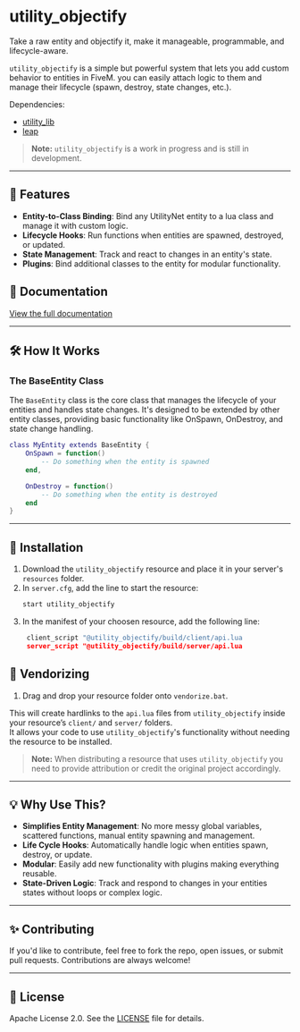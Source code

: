 # **utility_objectify**
Take a raw entity and objectify it, make it manageable, programmable, and lifecycle-aware.

`utility_objectify` is a simple but powerful system that lets you add custom behavior to entities in FiveM. you can easily attach logic to them and manage their lifecycle (spawn, destroy, state changes, etc.).

Dependencies: 
- [utility_lib](https://github.com/utility-library/utility_lib)
- [leap](https://github.com/utility-library/leap)

> **Note:** `utility_objectify` is a work in progress and is still in development.

---

## 🚀 **Features**

- **Entity-to-Class Binding**: Bind any UtilityNet entity to a lua class and manage it with custom logic.
- **Lifecycle Hooks**: Run functions when entities are spawned, destroyed, or updated.
- **State Management**: Track and react to changes in an entity's state.
- **Plugins**: Bind additional classes to the entity for modular functionality.

## 📖 **Documentation**
[View the full documentation](https://utility-2.gitbook.io/utility-objectify/)

---

## 🛠 **How It Works**
### **The BaseEntity Class**

The `BaseEntity` class is the core class that manages the lifecycle of your entities and handles state changes. It's designed to be extended by other entity classes, providing basic functionality like OnSpawn, OnDestroy, and state change handling.

```lua
class MyEntity extends BaseEntity {
    OnSpawn = function()
        -- Do something when the entity is spawned
    end,

    OnDestroy = function()
        -- Do something when the entity is destroyed
    end
}
```

---

## 📝 **Installation**

1. Download the `utility_objectify` resource and place it in your server's `resources` folder.
2. In `server.cfg`, add the line to start the resource:
   ```bash
   start utility_objectify
   ```
3. In the manifest of your choosen resource, add the following line:
   ```lua
    client_script "@utility_objectify/build/client/api.lua
    server_script "@utility_objectify/build/server/api.lua
    ```

## 🔗 **Vendorizing**

1. Drag and drop your resource folder onto `vendorize.bat`.

This will create hardlinks to the `api.lua` files from `utility_objectify` inside your resource’s `client/` and `server/` folders.  
It allows your code to use `utility_objectify`'s functionality without needing the resource to be installed.

> **Note:** When distributing a resource that uses `utility_objectify` you need to provide attribution or credit the original project accordingly.

---

## 💡 **Why Use This?**

- **Simplifies Entity Management**: No more messy global variables, scattered functions, manual entity spawning and management.
- **Life Cycle Hooks**: Automatically handle logic when entities spawn, destroy, or update.
- **Modular**: Easily add new functionality with plugins making everything reusable.
- **State-Driven Logic**: Track and respond to changes in your entities states without loops or complex logic.

---

## ✨ **Contributing**

If you'd like to contribute, feel free to fork the repo, open issues, or submit pull requests. Contributions are always welcome!

---

## 📄 **License**

Apache License 2.0. See the [LICENSE](LICENSE) file for details.
